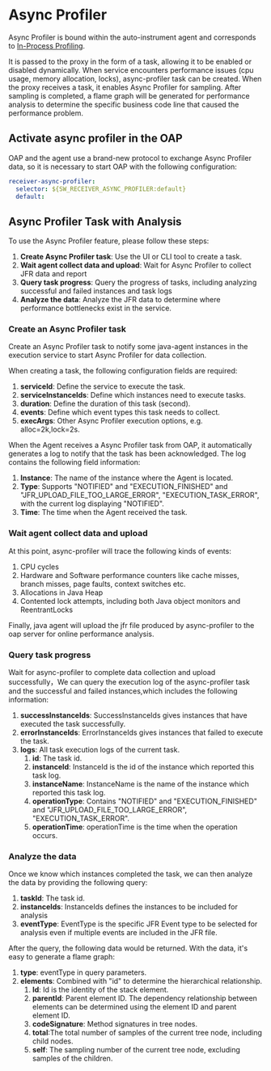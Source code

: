 # Async Profiler

Async Profiler is bound within the auto-instrument agent and corresponds to [In-Process Profiling](../../concepts-and-designs/profiling.md#in-process-profiling).

It is passed to the proxy in the form of a task, allowing it to be enabled or disabled dynamically.
When service encounters performance issues (cpu usage, memory allocation, locks), async-profiler task can be created.
When the proxy receives a task, it enables Async Profiler for sampling.
After sampling is completed, a flame graph will be generated for performance analysis to determine the specific business code line that caused the performance problem.

## Activate async profiler in the OAP
OAP and the agent use a brand-new protocol to exchange Async Profiler data, so it is necessary to start OAP with the following configuration:

```yaml
receiver-async-profiler:
  selector: ${SW_RECEIVER_ASYNC_PROFILER:default}
  default:
```

## Async Profiler Task with Analysis

To use the Async Profiler feature, please follow these steps:

1. **Create Async Profiler task**: Use the UI or CLI tool to create a task.
2. **Wait agent collect data and upload**: Wait for Async Profiler to collect JFR data and report
3. **Query task progress**: Query the progress of tasks, including analyzing successful and failed instances and task logs
4. **Analyze the data**: Analyze the JFR data to determine where performance bottlenecks exist in the service.

### Create an Async Profiler task

Create an Async Profiler task to notify some java-agent instances in the execution service to start Async Profiler for data collection.

When creating a task, the following configuration fields are required:

1. **serviceId**: Define the service to execute the task.
2. **serviceInstanceIds**: Define which instances need to execute tasks.
3. **duration**: Define the duration of this task (second).
4. **events**: Define which event types this task needs to collect.
5. **execArgs**: Other Async Profiler execution options, e.g. alloc=2k,lock=2s.

When the Agent receives a Async Profiler task from OAP, it automatically generates a log to notify that the task has been acknowledged. The log contains the following field information:

1. **Instance**: The name of the instance where the Agent is located.
2. **Type**: Supports "NOTIFIED" and "EXECUTION_FINISHED" and "JFR_UPLOAD_FILE_TOO_LARGE_ERROR", "EXECUTION_TASK_ERROR", with the current log displaying "NOTIFIED".
3. **Time**: The time when the Agent received the task.

### Wait agent collect data and upload

At this point, async-profiler will trace the following kinds of events:   

1. CPU cycles
2. Hardware and Software performance counters like cache misses, branch misses, page faults, context switches etc.
3. Allocations in Java Heap
4. Contented lock attempts, including both Java object monitors and ReentrantLocks

Finally, java agent will upload the jfr file produced by async-profiler to the oap server for online performance analysis.

### Query task progress

Wait for async-profiler to complete data collection and upload successfully，We can query the execution log of the async-profiler task and the successful and failed instances,which includes the following information:

1. **successInstanceIds**: SuccessInstanceIds gives instances that have executed the task successfully.
2. **errorInstanceIds**: ErrorInstanceIds gives instances that failed to execute the task.
3. **logs**: All task execution logs of the current task.
    1. **id**: The task id.
    2. **instanceId**: InstanceId is the id of the instance which reported this task log.
    3. **instanceName**: InstanceName is the name of the instance which reported this task log.
    4. **operationType**: Contains "NOTIFIED" and "EXECUTION_FINISHED" and "JFR_UPLOAD_FILE_TOO_LARGE_ERROR", "EXECUTION_TASK_ERROR".
    5. **operationTime**: operationTime is the time when the operation occurs.

### Analyze the data

Once we know which instances completed the task, we can then analyze the data by providing the following query:

1. **taskId**: The task id.
2. **instanceIds**: InstanceIds defines the instances to be included for analysis
3. **eventType**: EventType is the specific JFR Event type to be selected for analysis even if multiple events are included in the JFR file.

After the query, the following data would be returned. With the data, it's easy to generate a flame graph:
1. **type**: eventType in query parameters.
2. **elements**: Combined with "id" to determine the hierarchical relationship.
   1. **Id**: Id is the identity of the stack element.
   2. **parentId**: Parent element ID. The dependency relationship between elements can be determined using the element ID and parent element ID.
   3. **codeSignature**: Method signatures in tree nodes.
   4. **total**:The total number of samples of the current tree node, including child nodes.
   5. **self**: The sampling number of the current tree node, excluding samples of the children.